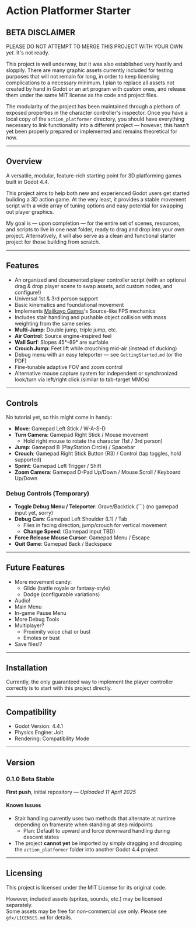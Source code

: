 # Action Platformer Starter

## BETA DISCLAIMER

PLEASE DO NOT ATTEMPT TO MERGE THIS PROJECT WITH YOUR OWN  
*yet.* It's not ready.

This project is well underway, but it was also established very hastily and sloppily. There are many graphic assets currently included for testing purposes that will not remain for long, in order to keep licensing complications to a necessary minimum. I plan to replace all assets not created by hand in Godot or an art program with custom ones, and release them under the same MIT license as the code and project files.

The modularity of the project has been maintained through a plethora of exposed properties in the character controller's inspector. Once you have a local copy of the `action_platformer` directory, you should have everything necessary to link functionality into a different project — however, this hasn't yet been properly prepared or implemented and remains theoretical for now.

---

## Overview

A versatile, modular, feature-rich starting point for 3D platforming games built in Godot 4.4.

This project aims to help both new and experienced Godot users get started building a 3D action game. At the very least, it provides a stable movement script with a wide array of tuning options and easy potential for swapping out player graphics.

My goal is — upon completion — for the entire set of scenes, resources, and scripts to live in one neat folder, ready to drag and drop into your own project. Alternatively, it will also serve as a clean and functional starter project for those building from scratch.

---

## Features

- An organized and documented player controller script (with an optional drag & drop player scene to swap assets, add custom nodes, and configure!)
- Universal 1st & 3rd person support
- Basic kinematics and foundational movement
- Implements [Majikayo Games](https://www.youtube.com/@MajikayoGames)'s Source-like FPS mechanics
- Includes stair handling and pushable object collision with mass weighting from the same series
- **Multi-Jump**: Double jump, triple jump, etc.
- **Air Control**: Source engine-inspired feel
- **Wall Surf**: Slopes 45°–89° are surfable
- **Crouch Jump**: Feet lift while crouching mid-air (instead of ducking)
- Debug menu with an easy teleporter — see `GettingStarted.md` (or the PDF)
- Fine-tunable adaptive FOV and zoom control
- Alternative mouse capture system for independent or synchronized look/turn via left/right click (similar to tab-target MMOs)

---

## Controls

No tutorial yet, so this might come in handy:

- **Move**: Gamepad Left Stick / W-A-S-D
- **Turn Camera**: Gamepad Right Stick / Mouse movement  
    - Hold right mouse to rotate the character (1st / 3rd person)
- **Jump**: Gamepad B (PlayStation Circle) / Spacebar
- **Crouch**: Gamepad Right Stick Button (R3) / Control (tap toggles, hold supported)
- **Sprint**: Gamepad Left Trigger / Shift
- **Zoom Camera**: Gamepad D-Pad Up/Down / Mouse Scroll / Keyboard Up/Down

### Debug Controls (Temporary)

- **Toggle Debug Menu / Teleporter**: Grave/Backtick (`\``) (no gamepad input yet, sorry)
- **Debug Cam**: Gamepad Left Shoulder (L1) / Tab  
    - Flies in facing direction; jump/crouch for vertical movement
    - **Change Speed**: (Gamepad input TBD)
- **Force Release Mouse Cursor**: Gamepad Menu / Escape
- **Quit Game**: Gamepad Back / Backspace

---

## Future Features

- More movement candy:
    - Glide (battle royale or fantasy-style)
    - Dodge (configurable variations)
- Audio!
- Main Menu
- In-game Pause Menu
- More Debug Tools
- Multiplayer?
    - Proximity voice chat or bust
    - Emotes or bust
- Save files!?

---

## Installation

Currently, the only guaranteed way to implement the player controller correctly is to start with this project directly.

<!-- Future Addon install instructions will go here -->

---

## Compatibility

- Godot Version: 4.4.1
- Physics Engine: Jolt
- Rendering: Compatibility Mode

---

## Version

### 0.1.0 Beta Stable

**First push**, initial repository — *Uploaded 11 April 2025*

#### Known Issues

- Stair handling currently uses two methods that alternate at runtime depending on framerate when standing at step midpoints  
    - Plan: Default to upward and force downward handling during descent states
- The project **cannot yet** be imported by simply dragging and dropping the `action_platformer` folder into another Godot 4.4 project

---

## Licensing

This project is licensed under the MIT License for its original code.

However, included assets (sprites, sounds, etc.) may be licensed separately.  
Some assets may be free for non-commercial use only. Please see `gfx/LICENSES.md` for details.
